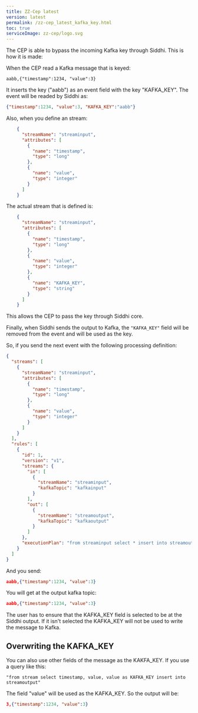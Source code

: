 ```yaml
---
title: ZZ-Cep latest
version: latest
permalink: /zz-cep_latest_kafka_key.html
toc: true
serviceImage: zz-cep/logo.svg
---
```



The CEP is able to bypass the incoming Kafka key through Siddhi. This is how it is made:

When the CEP read a Kafka message that is keyed:

```
aabb,{"timestamp":1234, "value":3}
```
It inserts the key ("aabb") as an event field with the key "KAFKA_KEY". The event will be readed by Siddhi as:

```json
{"timestamp":1234, "value":3, "KAFKA_KEY":"aabb"}
```

Also, when you define an stream:

```json
    {
      "streamName": "streaminput",
      "attributes": [
        {
          "name": "timestamp",
          "type": "long"
        },
        {
          "name": "value",
          "type": "integer"
        }
      ]
    }
```

The actual stream that is defined is:

```json
    {
      "streamName": "streaminput",
      "attributes": [
        {
          "name": "timestamp",
          "type": "long"
        },
        {
          "name": "value",
          "type": "integer"
        },
        {
          "name": "KAFKA_KEY",
          "type": "string"
        }
      ]
    }
```

This allows the CEP to pass the key through Siddhi core.


Finally, when Siddhi sends the output to Kafka, the `"KAFKA_KEY"` field will be removed from the event and will be used as the key.

So, if you send the next event with the following processing definition:

```json
{
  "streams": [
    {
      "streamName": "streaminput",
      "attributes": [
        {
          "name": "timestamp",
          "type": "long"
        },
        {
          "name": "value",
          "type": "integer"
        }
      ]
    }
  ],
  "rules": [
    {
      "id": 1,
      "version": "v1",
      "streams": {
        "in": [
          {
            "streamName": "streaminput",
            "kafkaTopic": "kafkainput"
          }
        ],
        "out": [
          {
            "streamName": "streamoutput",
            "kafkaTopic": "kafkaoutput"
          }
        ]
      },
      "executionPlan": "from streaminput select * insert into streamoutput"
    }
  ]
}
```

And you send:

```json
aabb,{"timestamp":1234, "value":3}
```

You will get at the output kafka topic:

```json
aabb,{"timestamp":1234, "value":3}
```

The user has to ensure that the KAFKA_KEY field is selected to be at the Siddhi output. If it isn't selected the KAFKA_KEY will not be used to write the message to Kafka.


## Overwriting the KAFKA_KEY

You can also use other fields of the message as the KAKFA_KEY. If you use a query like this:

```
"from stream select timestamp, value, value as KAFKA_KEY insert into streamoutput"

```

The field "value" will be used as the KAFKA_KEY. So the output will be:

```json
3,{"timestamp":1234, "value":3}
```

